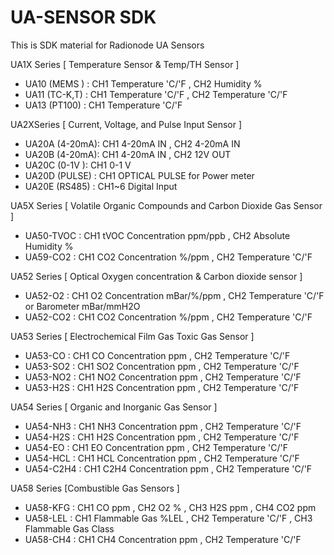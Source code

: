 # UA-SENSOR SDK
This is SDK material for Radionode UA Sensors

UA1X Series [ Temperature Sensor & Temp/TH Sensor ]
- UA10 (MEMS )  : CH1 Temperature 'C/'F  , CH2 Humidity %
- UA11 (TC-K,T) : CH1 Temperature 'C/'F  , CH2 Temperature 'C/'F
- UA13 (PT100)  : CH1 Temperature 'C/'F 

UA2XSeries [ Current, Voltage, and Pulse Input Sensor ]
- UA20A (4-20mA): CH1 4-20mA IN , CH2 4-20mA IN
- UA20B (4-20mA): CH1 4-20mA IN , CH2 12V OUT
- UA20C (0-1V  ): CH1 0-1 V
- UA20D (PULSE) : CH1 OPTICAL PULSE for Power meter
- UA20E (RS485) : CH1~6 Digital Input 

UA5X Series [ Volatile Organic Compounds and Carbon Dioxide Gas Sensor ]
- UA50-TVOC : CH1 tVOC Concentration ppm/ppb , CH2 Absolute Humidity %
- UA59-CO2  : CH1 CO2 Concentration %/ppm , CH2 Temperature 'C/'F
  
UA52 Series [ Optical Oxygen concentration & Carbon dioxide sensor ]
- UA52-O2  : CH1 O2 Concentration mBar/%/ppm , CH2 Temperature 'C/'F or Barometer mBar/mmH2O
- UA52-CO2 : CH1 CO2 Concentration %/ppm , CH2 Temperature 'C/'F

UA53 Series [ Electrochemical Film Gas Toxic Gas Sensor ]
- UA53-CO  : CH1 CO Concentration ppm , CH2 Temperature 'C/'F
- UA53-SO2 : CH1 SO2 Concentration ppm , CH2 Temperature 'C/'F 
- UA53-NO2 : CH1 NO2 Concentration ppm , CH2 Temperature 'C/'F 
- UA53-H2S : CH1 H2S Concentration ppm , CH2 Temperature 'C/'F

UA54 Series [ Organic and Inorganic Gas Sensor ]
- UA54-NH3  : CH1 NH3 Concentration ppm , CH2 Temperature 'C/'F
- UA54-H2S  : CH1 H2S Concentration ppm , CH2 Temperature 'C/'F
- UA54-EO   : CH1 EO Concentration ppm , CH2 Temperature 'C/'F
- UA54-HCL  : CH1 HCL Concentration ppm , CH2 Temperature 'C/'F
- UA54-C2H4 : CH1 C2H4 Concentration ppm , CH2 Temperature 'C/'F

UA58 Series [Combustible Gas Sensors ]
- UA58-KFG : CH1 CO ppm , CH2 O2 % , CH3 H2S ppm , CH4 CO2 ppm
- UA58-LEL : CH1 Flammable Gas %LEL , CH2 Temperature 'C/'F , CH3 Flammable Gas Class
- UA58-CH4 : CH1 CH4 Concentration ppm , CH2 Temperature 'C/'F
 
